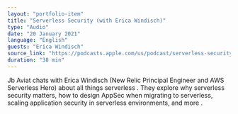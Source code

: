 ```yaml
---
layout: "portfolio-item"
title: "Serverless Security (with Erica Windisch)"
type: "Audio"
date: "20 January 2021"
language: "English"
guests: "Erica Windisch"
source_link: "https://podcasts.apple.com/us/podcast/serverless-security-with-erica-windisch/id1535238655?i=1000505933975"
duration: "38 min"
---
```


Jb Aviat chats with Erica Windisch (New Relic Principal Engineer and AWS Serverless Hero) about all things serverless . They explore why serverless security matters, how to design AppSec when migrating to serverless, scaling application security in serverless environments, and more .
